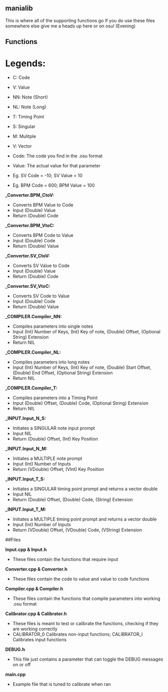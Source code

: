 ## manialib
This is where all of the supporting functions go
If you do use these files somewhere else give me a heads up here or on osu! (Evening)

## Functions

# Legends:

- C: Code
- V: Value
- NN: Note (Short)
- NL: Note (Long)
- T: Timing Point
- S: Singular
- M: Mulitple
- V: Vector

- Code: The code you find in the .osu format
- Value: The actual value for that parameter

- Eg. SV Code = -10; SV Value = 10
- Eg. BPM Code = 600; BPM Value = 100

**_Converter.BPM_CtoV:**  

- Converts BPM Value to Code
- Input (Double) Value
- Return (Double) Code

**_Converter.BPM_VtoC:** 

- Converts BPM Code to Value
- Input (Double) Code
- Return (Double) Value
	
**_Converter.SV_CtoV:**

- Converts SV Value to Code  
- Input (Double) Value  
- Return (Double) Code  

**_Converter.SV_VtoC:**

- Converts SV Code to Value  
- Input (Double) Code  
- Return (Double) Value  

**_COMPILER.Compiler_NN:**

- Compiles parameters into single notes  
- Input (Int) Number of Keys, (Int) Key of note, (Double) Offset, (Optional String) Extension  
- Return NIL  
  
**_COMPILER.Compiler_NL:**

- Compiles parameters into long notes  
- Input (Int) Number of Keys, (Int) Key of note, (Double) Start Offset, (Double) End Offset, (Optional String) Extension  
- Return NIL  
  
**_COMPILER.Compiler_T:**

- Compiles parameters into a Timing Point  
- Input (Double) Offset, (Double) Code, (Optional String) Extension  
- Return NIL  

**_INPUT.Input_N_S:**

- Initiates a SINGULAR note input prompt  
- Input NIL  
- Return (Double) Offset, (Int) Key Position  

**_INPUT.Input_N_M:**

- Initiates a MULTIPLE note prompt  
- Input (Int) Number of Inputs  
- Return (VDouble) Offset, (VInt) Key Position  
  
**_INPUT.Input_T_S:**

- Initiates a SINGULAR timing point prompt and returns a vector double  
- Input NIL  
- Return (Double) Offset, (Double) Code, (String) Extension  

**_INPUT.Input_T_M:**

- Initiates a MULTIPLE timing point prompt and returns a vector double  
- Input (Int) Number of Inputs  
- Return (VDouble) Offset, (VDouble) Code, (VString) Extension  

##Files

**Input.cpp & Input.h**

- These files contain the functions that require input

**Converter.cpp & Converter.h**

- These files contain the code to value and value to code functions

**Compiler.cpp & Compiler.h**

- These files contain the functions that compile parameters into working .osu format

**Calibrator.cpp & Calibrator.h**

- These files is meant to test or calibrate the functions, checking if they are working correctly
- CALIBRATOR_0 Calibrates non-input functions; CALIBRATOR_I Calibrates input functions

**DEBUG.h**

- This file just contains a parameter that can toggle the DEBUG messages on or off

**main.cpp**

- Example file that is tuned to calibrate when ran

